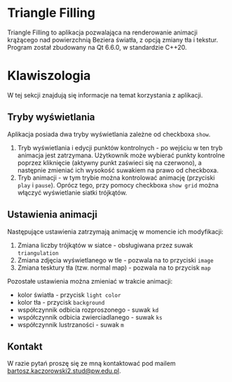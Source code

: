 # Triangle Filling
Triangle Filling to aplikacja pozwalająca na renderowanie animacji krążącego nad powierzchnią Beziera światła, z opcją zmiany tła i tekstur. Program został zbudowany na Qt 6.6.0, w standardzie C++20.

# Klawiszologia
W tej sekcji znajdują się informacje na temat korzystania z aplikacji.

## Tryby wyświetlania
Aplikacja posiada dwa tryby wyświetlania zależne od checkboxa `show`.

1. Tryb wyświetlania i edycji punktów kontrolnych - po wejściu w ten tryb animacja jest zatrzymana. Użytkownik może wybierać punkty kontrolne poprzez kliknięcie (aktywny punkt zaświeci się na czerwono), a następnie zmieniać ich wysokość suwakiem na prawo od checkboxa.
2. Tryb animacji - w tym trybie można kontrolować animację (przyciski `play` i `pause`). Oprócz tego, przy pomocy checkboxa `show grid` można włączyć wyświetlanie siatki trójkątów.

## Ustawienia animacji
Następujące ustawienia zatrzymają animację w momencie ich modyfikacji:

1. Zmiana liczby trójkątów w siatce - obsługiwana przez suwak `triangulation`
2. Zmiana zdjęcia wyświetlanego w tle - pozwala na to przyciski `image`
3. Zmiana tesktury tła (tzw. normal map) - pozwala na to przycisk `map`

Pozostałe ustawienia można zmieniać w trakcie animacji:
- kolor światła - przycisk `light color`
- kolor tła - przycisk `background`
- współczynnik odbicia rozproszonego - suwak `kd`
- współczynnik odbicia zwierciadlanego - suwak `ks`
- współczynnik lustrzaności - suwak `m`

## Kontakt
W razie pytań proszę się ze mną kontaktować pod mailem bartosz.kaczorowski2.stud@pw.edu.pl.
